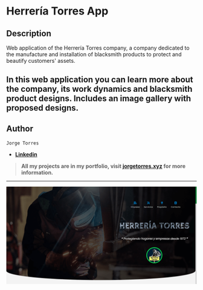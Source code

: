 # **Herrería Torres App**

## **Description**

Web application of the Herrería Torres company, a company dedicated to the manufacture and installation of blacksmith products to protect and beautify customers' assets.

In this web application you can learn more about the company, its work dynamics and blacksmith product designs. Includes an image gallery with proposed designs.
​
---

## **Author**

    Jorge Torres

* **[Linkedin](https://www.linkedin.com/in/jorge-torres8/ "jorge-torres8")**

> **All my projects are in my portfolio, visit [jorgetorres.xyz](jorgetorres.xyz "Portfolio") for more information.** 

---

![Herreria Torres App Image](public/img/readme/preview.png "Herreria Torres App")


